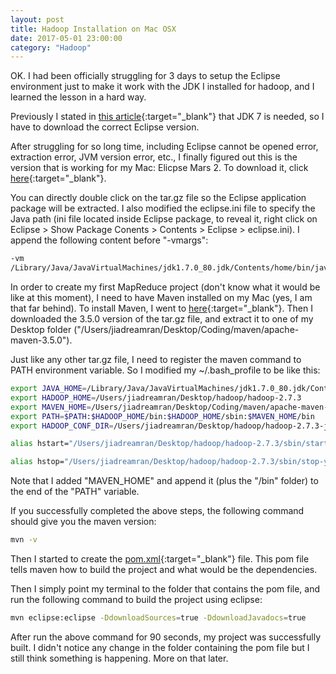 ```yaml
---
layout: post
title: Hadoop Installation on Mac OSX
date: 2017-05-01 23:00:00
category: "Hadoop"
---
```


OK. I had been officially struggling for 3 days to setup the Eclipse environment just to make it work with the JDK I installed for hadoop, and I learned the lesson in a hard way.

Previously I stated in [this article](hadoop-installation.html){:target="_blank"} that JDK 7 is needed, so I have to download the correct Eclipse version.

After struggling for so long time, including Eclipse cannot be opened error, extraction error, JVM version error, etc., I finally figured out this is the version that is working for my Mac:
Elicpse Mars 2. To download it, click [here](https://www.eclipse.org/downloads/download.php?file=/technology/epp/downloads/release/mars/2/eclipse-java-mars-2-macosx-cocoa-x86_64.tar.gz){:target="_blank"}.

You can directly double click on the tar.gz file so the Eclipse application package will be extracted. I also modified the eclipse.ini file to specify the Java path (ini file located inside Eclipse package, to reveal it, right click on Eclipse > Show Package Conents > Contents > Eclipse > eclipse.ini). I append the following content before "-vmargs":

```bash
-vm
/Library/Java/JavaVirtualMachines/jdk1.7.0_80.jdk/Contents/home/bin/java
```

In order to create my first MapReduce project (don't know what it would be like at this moment), I need to have Maven installed on my Mac (yes, I am that far behind). To install Maven, I went to [here](http://maven.apache.org/download.cgi){:target="_blank"}. Then I downloaded the 3.5.0 version of the tar.gz file, and extract it to one of my Desktop folder ("/Users/jiadreamran/Desktop/Coding/maven/apache-maven-3.5.0").

Just like any other tar.gz file, I need to register the maven command to PATH environment variable. So I modified my ~/.bash_profile to be like this:
```bash
export JAVA_HOME=/Library/Java/JavaVirtualMachines/jdk1.7.0_80.jdk/Contents/Home
export HADOOP_HOME=/Users/jiadreamran/Desktop/hadoop/hadoop-2.7.3
export MAVEN_HOME=/Users/jiadreamran/Desktop/Coding/maven/apache-maven-3.5.0
export PATH=$PATH:$HADOOP_HOME/bin:$HADOOP_HOME/sbin:$MAVEN_HOME/bin
export HADOOP_CONF_DIR=/Users/jiadreamran/Desktop/hadoop/hadoop-2.7.3-jiadreamran-config

alias hstart="/Users/jiadreamran/Desktop/hadoop/hadoop-2.7.3/sbin/start-dfs.sh;/Users/jiadreamran/Desktop/hadoop/hadoop-2.7.3/sbin/start-yarn.sh"

alias hstop="/Users/jiadreamran/Desktop/hadoop/hadoop-2.7.3/sbin/stop-yarn.sh;/Users/jiadreamran/Desktop/hadoop/hadoop-2.7.3/sbin/stop-dfs.sh"
```

Note that I added "MAVEN_HOME" and append it (plus the "/bin" folder) to the end of the "PATH" variable.

If you successfully completed the above steps, the following command should give you the maven version:

```bash
mvn -v
```

Then I started to create the [pom.xml](https://github.com/jiadreamran/my_blog/blob/gh-pages/_posts/assets/pom.xml){:target="_blank"} file. This pom file tells maven how to build the project and what would be the dependencies.

Then I simply point my terminal to the folder that contains the pom file, and run the following command to build the project using eclipse:

```bash
mvn eclipse:eclipse -DdownloadSources=true -DdownloadJavadocs=true
```

After run the above command for 90 seconds, my project was successfully built. I didn't notice any change in the folder containing the pom file but I still think something is happening. More on that later.